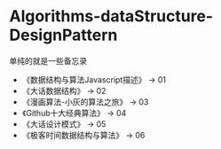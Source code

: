 # Algorithms-dataStructure-DesignPattern

单纯的就是一些备忘录

- 《数据结构与算法Javascript描述》 -> 01
- 《大话数据结构》 ->  02
- 《漫画算法-小灰的算法之旅》 -> 03
- 《Github十大经典算法》 -> 04
- 《大话设计模式》 -> 05
- 《极客时间数据结构与算法》 -> 06
